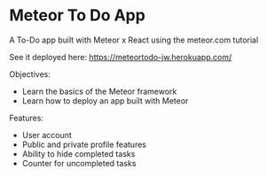 # Meteor To Do App
A To-Do app built with Meteor x React using the meteor.com tutorial

See it deployed here: https://meteortodo-jw.herokuapp.com/

Objectives:

- Learn the basics of the Meteor framework
- Learn how to deploy an app built with Meteor

Features:

- User account
- Public and private profile features
- Ability to hide completed tasks
- Counter for uncompleted tasks
